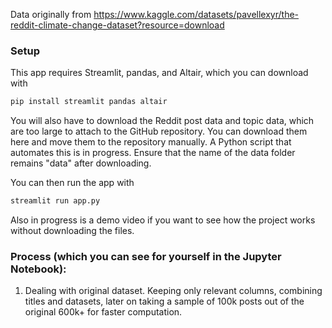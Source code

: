 Data originally from https://www.kaggle.com/datasets/pavellexyr/the-reddit-climate-change-dataset?resource=download

### Setup

This app requires Streamlit, pandas, and Altair, which you can download with 
```bash
pip install streamlit pandas altair
```

You will also have to download the Reddit post data and topic data, which are too large to attach to the GitHub repository. You can download them here and move them to the repository manually. A Python script that automates this is in progress. Ensure that the name of the data folder remains "data" after downloading.

You can then run the app with
```bash
streamlit run app.py
```

Also in progress is a demo video if you want to see how the project works without downloading the files.

### Process (which you can see for yourself in the Jupyter Notebook):
1. Dealing with original dataset. Keeping only relevant columns, combining titles and datasets, later on taking a sample of 100k posts out of the original 600k+ for faster computation.